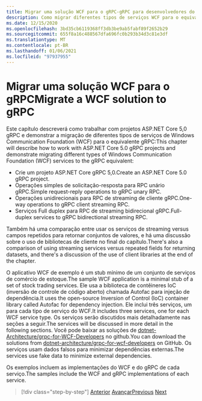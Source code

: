 ```yaml
---
title: Migrar uma solução WCF para o gRPC-gRPC para desenvolvedores do WCF
description: Como migrar diferentes tipos de serviços WCF para o equivalente em gRPC.
ms.date: 12/15/2020
ms.openlocfilehash: 3bd35cb6119368ff3db3be9ab5fabf89f2652b29
ms.sourcegitcommit: 655f8a16c488567dfa696fc0b293b34d3c81e3df
ms.translationtype: MT
ms.contentlocale: pt-BR
ms.lasthandoff: 01/06/2021
ms.locfileid: "97937955"
---
```

# <a name="migrate-a-wcf-solution-to-grpc"></a><span data-ttu-id="7dc15-103">Migrar uma solução WCF para o gRPC</span><span class="sxs-lookup"><span data-stu-id="7dc15-103">Migrate a WCF solution to gRPC</span></span>

<span data-ttu-id="7dc15-104">Este capítulo descreverá como trabalhar com projetos ASP.NET Core 5,0 gRPC e demonstrar a migração de diferentes tipos de serviços de Windows Communication Foundation (WCF) para o equivalente gRPC:</span><span class="sxs-lookup"><span data-stu-id="7dc15-104">This chapter will describe how to work with ASP.NET Core 5.0 gRPC projects and demonstrate migrating different types of Windows Communication Foundation (WCF) services to the gRPC equivalent:</span></span>

- <span data-ttu-id="7dc15-105">Crie um projeto ASP.NET Core gRPC 5,0.</span><span class="sxs-lookup"><span data-stu-id="7dc15-105">Create an ASP.NET Core 5.0 gRPC project.</span></span>
- <span data-ttu-id="7dc15-106">Operações simples de solicitação-resposta para RPC unário gRPC.</span><span class="sxs-lookup"><span data-stu-id="7dc15-106">Simple request-reply operations to gRPC unary RPC.</span></span>
- <span data-ttu-id="7dc15-107">Operações unidirecionais para RPC de streaming de cliente gRPC.</span><span class="sxs-lookup"><span data-stu-id="7dc15-107">One-way operations to gRPC client streaming RPC.</span></span>
- <span data-ttu-id="7dc15-108">Serviços Full duplex para RPC de streaming bidirecional gRPC.</span><span class="sxs-lookup"><span data-stu-id="7dc15-108">Full-duplex services to gRPC bidirectional streaming RPC.</span></span>

<span data-ttu-id="7dc15-109">Também há uma comparação entre usar os serviços de streaming versus campos repetidos para retornar conjuntos de valores, e há uma discussão sobre o uso de bibliotecas de cliente no final do capítulo.</span><span class="sxs-lookup"><span data-stu-id="7dc15-109">There's also a comparison of using streaming services versus repeated fields for returning datasets, and there's a discussion of the use of client libraries at the end of the chapter.</span></span>

<span data-ttu-id="7dc15-110">O aplicativo WCF de exemplo é um stub mínimo de um conjunto de serviços de comércio de estoque.</span><span class="sxs-lookup"><span data-stu-id="7dc15-110">The sample WCF application is a minimal stub of a set of stock trading services.</span></span> <span data-ttu-id="7dc15-111">Ele usa a biblioteca de contêineres IoC (inversão de controle de código aberto) chamada Autofac para injeção de dependência.</span><span class="sxs-lookup"><span data-stu-id="7dc15-111">It uses the open-source Inversion of Control (IoC) container library called Autofac for dependency injection.</span></span> <span data-ttu-id="7dc15-112">Ele inclui três serviços, um para cada tipo de serviço do WCF.</span><span class="sxs-lookup"><span data-stu-id="7dc15-112">It includes three services, one for each WCF service type.</span></span> <span data-ttu-id="7dc15-113">Os serviços serão discutidos mais detalhadamente nas seções a seguir.</span><span class="sxs-lookup"><span data-stu-id="7dc15-113">The services will be discussed in more detail in the following sections.</span></span> <span data-ttu-id="7dc15-114">Você pode baixar as soluções de [dotnet-Architecture/grpc-for-WCF-Developers](https://github.com/dotnet-architecture/grpc-for-wcf-developers) no github.</span><span class="sxs-lookup"><span data-stu-id="7dc15-114">You can download the solutions from [dotnet-architecture/grpc-for-wcf-developers](https://github.com/dotnet-architecture/grpc-for-wcf-developers) on GitHub.</span></span> <span data-ttu-id="7dc15-115">Os serviços usam dados falsos para minimizar dependências externas.</span><span class="sxs-lookup"><span data-stu-id="7dc15-115">The services use fake data to minimize external dependencies.</span></span>

<span data-ttu-id="7dc15-116">Os exemplos incluem as implementações do WCF e do gRPC de cada serviço.</span><span class="sxs-lookup"><span data-stu-id="7dc15-116">The samples include the WCF and gRPC implementations of each service.</span></span>

>[!div class="step-by-step"]
><span data-ttu-id="7dc15-117">[Anterior](ws-protocols.md) 
> [Avançar](create-project.md)</span><span class="sxs-lookup"><span data-stu-id="7dc15-117">[Previous](ws-protocols.md)
[Next](create-project.md)</span></span>
